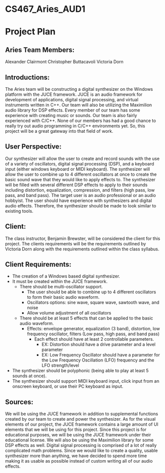 # CS467_Aries_AUD1
# Project Plan

## Aries Team Members:
Alexander Clairmont 
Christopher Buttacavoli 
Victoria Dorn 

## Introductions:
The Aries team will be constructing a digital synthesizer on the Windows platform with the JUCE framework. JUCE is an audio framework for development of applications, digital signal processing, and virtual instruments written in C++. Our team will also be utilizing the Maximilion audio library for DSP effects. Every member of our team has some experience with creating music or sounds. Our team is also fairly experienced with C/C++. None of our members has had a good chance to really try out audio programming in C/C++ environments yet. So, this project will be a great gateway into that field of work.

## User Perspective:
Our synthesizer will allow the user to create and record sounds with the use of a variety of oscillators, digital signal processing (DSP), and a keyboard input (either windows keyboard or MIDI keyboard). The synthesizer will allow the user to combine up to 4 different oscillators at once to create the basic sound wave that they would like to apply effects to. The synthesizer will be filled with several different DSP effects to apply to their sounds including distortion, equalization, compression, and filters (high pass, low pass, and band pass). The target user is an audio professional or an audio hobbyist. The user should have experience with synthesizers and digital audio effects. Therefore, the synthesizer should be made to look similar to existing tools.

## Client:
The class instructor, Benjamin Brewster, will be considered the client for this project. The clients requirements will be the requirements outlined by Victoria Dorn along with the requirements outlined within the class syllabus.

## Client Requirements:
* The creation of a Windows based digital synthesizer.
* It must be created within the JUCE framework.
    * There should be multi-oscillator support.
        * The user should be able to combine up to 4 different oscillators to form their basic audio waveform.
        * Oscillators options: sine wave, square wave, sawtooth wave, and noise
        * Allow volume adjustment of all oscillators
    * There should be at least 5 effects that can be applied to the basic audio waveform.
        * Effects: envelope generator, equalization (3 band), distortion, low frequency oscillator, filters (Low pass, high pass, and band pass)
            * Each effect should have at least 2 controllable parameters.
                * EX: Distortion should have a drive parameter and a level parameter
                * EX: Low Frequency Oscillator should have a parameter for the Low Frequency Oscillation (LFO) frequency and the LFO strength/level
* The synthesizer should be polyphonic (being able to play at least 5 sounds at once).
* The synthesizer should support MIDI keyboard input, click input from an onscreen keyboard, or use their PC keyboard as input.

## Sources:
We will be using the JUCE framework in addition to supplemental functions created by our team to create and power the synthesizer. As for the visual elements of our project, the JUCE framework contains a large amount of UI elements that we will be using for this project. Since this project is for educational purposes, we will be using the JUCE framework under their educational license.
We will also be using the Maximilion library for some DSP effects as well. Digital signal processing is comprised of a lot of really complicated math problems. Since we would like to create a quality, usable synthesizer more than anything, we have decided to spend more time making it as usable as possible instead of custom writing all of our audio effects.